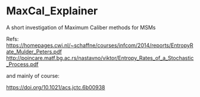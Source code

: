 # MaxCal_Explainer
A short investigation of Maximum Caliber methods for MSMs

Refs: 
https://homepages.cwi.nl/~schaffne/courses/infcom/2014/reports/EntropyRate_Mulder_Peters.pdf
http://poincare.matf.bg.ac.rs/nastavno/viktor/Entropy_Rates_of_a_Stochastic_Process.pdf

and mainly of course: 


https://doi.org/10.1021/acs.jctc.6b00938
